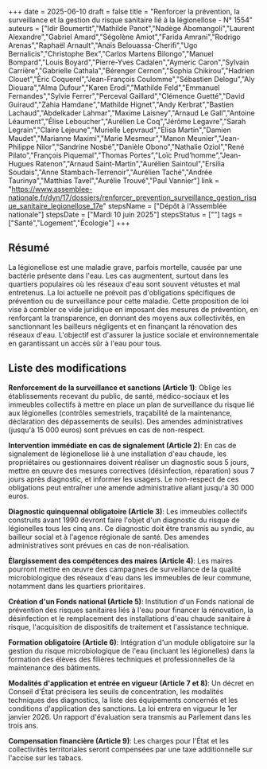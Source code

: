 +++
date = 2025-06-10
draft = false
title = "Renforcer la prévention, la surveillance et la gestion du risque sanitaire lié à la légionellose - N° 1554"
auteurs = ["Idir Boumertit","Mathilde Panot","Nadège Abomangoli","Laurent Alexandre","Gabriel Amard","Ségolène Amiot","Farida Amrani","Rodrigo Arenas","Raphaël Arnault","Anaïs Belouassa-Cherifi","Ugo Bernalicis","Christophe Bex","Carlos Martens Bilongo","Manuel Bompard","Louis Boyard","Pierre-Yves Cadalen","Aymeric Caron","Sylvain Carrière","Gabrielle Cathala","Bérenger Cernon","Sophia Chikirou","Hadrien Clouet","Éric Coquerel","Jean-François Coulomme","Sébastien Delogu","Aly Diouara","Alma Dufour","Karen Erodi","Mathilde Feld","Emmanuel Fernandes","Sylvie Ferrer","Perceval Gaillard","Clémence Guetté","David Guiraud","Zahia Hamdane","Mathilde Hignet","Andy Kerbrat","Bastien Lachaud","Abdelkader Lahmar","Maxime Laisney","Arnaud Le Gall","Antoine Léaument","Élise Leboucher","Aurélien Le Coq","Jérôme Legavre","Sarah Legrain","Claire Lejeune","Murielle Lepvraud","Élisa Martin","Damien Maudet","Marianne Maximi","Marie Mesmeur","Manon Meunier","Jean-Philippe Nilor","Sandrine Nosbé","Danièle Obono","Nathalie Oziol","René Pilato","François Piquemal","Thomas Portes","Loïc Prud’homme","Jean-Hugues Ratenon","Arnaud Saint-Martin","Aurélien Saintoul","Ersilia Soudais","Anne Stambach-Terrenoir","Aurélien Taché","Andrée Taurinya","Matthias Tavel","Aurélie Trouvé","Paul Vannier"]
link = "https://www.assemblee-nationale.fr/dyn/17/dossiers/renforcer_prevention_surveillance_gestion_risque_sanitaire_legionellose_17e"
stepsName = ["Dépôt à l'Assemblée nationale"]
stepsDate = ["Mardi 10 juin 2025"]
stepsStatus = [""]
tags = ["Santé","Logement","Écologie"]
+++

## Résumé

La légionellose est une maladie grave, parfois mortelle, causée par une bactérie présente dans l'eau. Les cas augmentent, surtout dans les quartiers populaires où les réseaux d'eau sont souvent vétustes et mal entretenus. La loi actuelle ne prévoit pas d'obligations spécifiques de prévention ou de surveillance pour cette maladie. Cette proposition de loi vise à combler ce vide juridique en imposant des mesures de prévention, en renforçant la transparence, en donnant des moyens aux collectivités, en sanctionnant les bailleurs négligents et en finançant la rénovation des réseaux d'eau. L'objectif est d'assurer la justice sociale et environnementale en garantissant un accès sûr à l'eau pour tous.

## Liste des modifications

**Renforcement de la surveillance et sanctions (Article 1)**: Oblige les établissements recevant du public, de santé, médico-sociaux et les immeubles collectifs à mettre en place un plan de surveillance du risque lié aux légionelles (contrôles semestriels, traçabilité de la maintenance, déclaration des dépassements de seuils). Des amendes administratives (jusqu'à 15 000 euros) sont prévues en cas de non-respect.

**Intervention immédiate en cas de signalement (Article 2)**: En cas de signalement de légionellose lié à une installation d'eau chaude, les propriétaires ou gestionnaires doivent réaliser un diagnostic sous 5 jours, mettre en œuvre des mesures correctives (désinfection, réparation) sous 7 jours après diagnostic, et informer les usagers. Le non-respect de ces obligations peut entraîner une amende administrative allant jusqu'à 30 000 euros.

**Diagnostic quinquennal obligatoire (Article 3)**: Les immeubles collectifs construits avant 1990 devront faire l'objet d'un diagnostic du risque de légionelles tous les cinq ans. Ce diagnostic doit être transmis au syndic, au bailleur social et à l'agence régionale de santé. Des amendes administratives sont prévues en cas de non-réalisation.

**Élargissement des compétences des maires (Article 4)**: Les maires pourront mettre en œuvre des campagnes de surveillance de la qualité microbiologique des réseaux d'eau dans les immeubles de leur commune, notamment dans les quartiers prioritaires.

**Création d'un Fonds national (Article 5)**: Institution d'un Fonds national de prévention des risques sanitaires liés à l'eau pour financer la rénovation, la désinfection et le remplacement des installations d'eau chaude sanitaire à risque, l'acquisition de dispositifs de traitement et l'assistance technique.

**Formation obligatoire (Article 6)**: Intégration d'un module obligatoire sur la gestion du risque microbiologique de l'eau (incluant les légionelles) dans la formation des élèves des filières techniques et professionnelles de la maintenance des bâtiments.

**Modalités d'application et entrée en vigueur (Article 7 et 8)**: Un décret en Conseil d'État précisera les seuils de concentration, les modalités techniques des diagnostics, la liste des équipements concernés et les conditions d'application des sanctions. La loi entrera en vigueur le 1er janvier 2026. Un rapport d'évaluation sera transmis au Parlement dans les trois ans.

**Compensation financière (Article 9)**: Les charges pour l'État et les collectivités territoriales seront compensées par une taxe additionnelle sur l'accise sur les tabacs.
